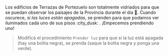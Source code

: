<gs-attire attire-url="https://raw.githubusercontent.com/MumukiProject/mumuki-guia-gobstones-terrazas-de-portezuelo/master/assets/attires/config_1571418912973.json"></gs-attire>

<gs-toolbox toolbox-url="https://raw.githubusercontent.com/MumukiProject/mumuki-guia-gobstones-terrazas-de-portezuelo/master/assets/toolbox_1571757810731.xml"></gs-toolbox>

Los edificios de Terrazas de Portezuelo son totalmente vidriados para que se puedan observar los paisajes de la Provincia durante el día :sunrise_over_mountains:. Cuando oscurece, si _las luces están apagadas_, se prenden para que podamos ver iluminados cada uno de sus pisos :city_dusk: . ¡Empecemos prendiendo uno!

> Modificá el procedimiento `Prender luz` para que si la luz está apagada (hay una bolita negra), se prenda (saque la bolita negra y ponga una verde). 
